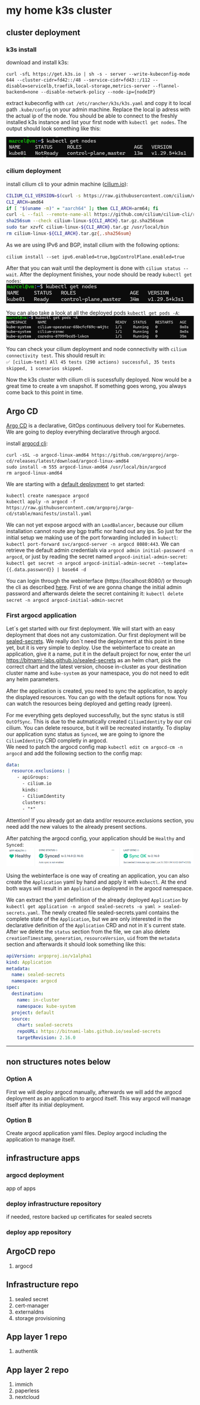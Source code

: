 # my home k3s cluster

## cluster deployment
### k3s install

download and install k3s:
```
curl -sfL https://get.k3s.io | sh -s - server --write-kubeconfig-mode 644 --cluster-cidr=fd42::/48 --service-cidr=fd43::/112 --disable=servicelb,traefik,local-storage,metrics-server --flannel-backend=none --disable-network-policy --node-ip={nodeIP}
```
extract kubeconfig with `cat /etc/rancher/k3s/k3s.yaml` and copy it to local path `.kube/config` on your admin machine. Replace the local ip adress with the actual ip of the node. You should be able to connect to the freshly installed k3s instance and list your first node with `kubectl get nodes`.
The output should look something like this:

![cluster nodes without cni installed](img/nodes-noCNI.png)

### cilium deployment
install cilium cli to your admin machine ([cilium.io](https://docs.cilium.io/en/stable/gettingstarted/k8s-install-default/#install-the-cilium-cli)):
```bash
CILIUM_CLI_VERSION=$(curl -s https://raw.githubusercontent.com/cilium/cilium-cli/main/stable.txt)
CLI_ARCH=amd64
if [ "$(uname -m)" = "aarch64" ]; then CLI_ARCH=arm64; fi
curl -L --fail --remote-name-all https://github.com/cilium/cilium-cli/releases/download/${CILIUM_CLI_VERSION}/cilium-linux-${CLI_ARCH}.tar.gz{,.sha256sum}
sha256sum --check cilium-linux-${CLI_ARCH}.tar.gz.sha256sum
sudo tar xzvfC cilium-linux-${CLI_ARCH}.tar.gz /usr/local/bin
rm cilium-linux-${CLI_ARCH}.tar.gz{,.sha256sum}
```
As we are using IPv6 and BGP, install cilium with the following options:

`
cilium install --set ipv6.enabled=true,bgpControlPlane.enabled=true
`

After that you can wait until the deployment is done with `cilium status --wait`. After the deployment finishes, your node should be ready `kubectl get nodes`:
![cluster nodes with cni installed](img/nodes-CNI.png)

You can also take a look at all the deployed pods `kubectl get pods -A`:
![empty cluster after cni installation](img/pods-emptyCluster.png)

You can check your cilium deployment and node connectivity with `cilium connectivity test`. This should result in: \
`✅ [cilium-test] All 45 tests (290 actions) successful, 35 tests skipped, 1 scenarios skipped.`

Now the k3s cluster with cilium cli is sucessfully deployed. Now would be a great time to create a vm snapshot. If something goes wrong, you always come back to this point in time.

## Argo CD
[Argo CD](https://argo-cd.readthedocs.io/en/stable/) is a declarative, GitOps continuous delivery tool for Kubernetes. We are going to deploy everything declarative through argocd. 

install [argocd cli](https://argo-cd.readthedocs.io/en/stable/cli_installation/#download-with-curl):
```
curl -sSL -o argocd-linux-amd64 https://github.com/argoproj/argo-cd/releases/latest/download/argocd-linux-amd64
sudo install -m 555 argocd-linux-amd64 /usr/local/bin/argocd
rm argocd-linux-amd64
```

We are starting with a [default deployment](https://argo-cd.readthedocs.io/en/stable/getting_started/#1-install-argo-cd) to get started: 
```
kubectl create namespace argocd
kubectl apply -n argocd -f https://raw.githubusercontent.com/argoproj/argo-cd/stable/manifests/install.yaml
```

We can not yet expose argocd with an `LoadBalancer`, because our cilium installation cannot route any bgp traffic nor hand out any ips. So just for the initial setup we making use of the port forwarding included in `kubectl`: `kubectl port-forward svc/argocd-server -n argocd 8080:443`. We can retrieve the default admin credentials via `argocd admin initial-password -n argocd`, or just by reading the secret named `argocd-initial-admin-secret`: `kubectl get secret -n argocd argocd-initial-admin-secret --template={{.data.password}} | base64 -d`

You can login through the webinterface (https://localhost:8080/) or through the cli as described [here](https://argo-cd.readthedocs.io/en/stable/getting_started/#4-login-using-the-cli). First of we are gonna change the initial admin password and afterwards delete the secret containing it: `kubectl delete secret -n argocd argocd-initial-admin-secret`

### First argocd application
Let´s get started with our first deployment. We will start with an easy deployment that does not any customization. Our first deployment will be [sealed-secrets](https://github.com/bitnami-labs/sealed-secrets). We really don´t need the deployment at this point in time yet, but it is very simple to deploy.
Use the webinterface to create an application, give it a name, put it in the default project for now, enter the url https://bitnami-labs.github.io/sealed-secrets as an helm chart, pick the correct chart and the latest version, choose in-cluster as your destination cluster name and `kube-system` as your namespace, you do not need to edit any helm parameters. 

After the application is created, you need to sync the application, to apply the displayed resources. You can go with the default options for now. You can watch the resources being deployed and getting ready (green).

For me everything gets deployed successfully, but the sync status is still `OutOfSync`. This is due to the autmatically created `CiliumIdentity` by our cni cilium. You can delete resource, but it will be recreated instantly. To display our application sync status as `Synced`, we are going to ignore the `CiliumIdentity` CRD completly in argocd. \
We need to patch the argocd config map `kubectl edit cm argocd-cm -n argocd` and add the following section to the config map: 
```yaml
data:
  resource.exclusions: |
    - apiGroups:
      - cilium.io
      kinds:
      - CiliumIdentity
      clusters:
      - "*"
```
Attention! If you already got an data and/or resource.exclusions section, you need add the new values to the already present sections.

After patching the argocd config, your application should be `Healthy` and `Synced`:
![Healthy first deployment](img/argocd-healtyApp.png)

Using the webinterface is one way of creating an application, you can also create the `Application` yaml by hand and apply it with `kubectl`. At the end both ways will result in an `Application` deployend in the argocd namespace.

We can extract the yaml definition of the already deployed `Application` by `kubectl get application -n argocd sealed-secrets -o yaml > sealed-secrets.yaml`. The newly created file sealed-secrets.yaml contains the complete state of the `Application`, but we are only interested in the declarative definition of the `Application` CRD and not in it´s current state. After we delete the `status` section from the file, we can also delete `creationTimestamp`, `generation`, `resourceVersion`, `uid` from the `metadata` section and afterwards it should look something like this:

```yaml
apiVersion: argoproj.io/v1alpha1
kind: Application
metadata:
  name: sealed-secrets
  namespace: argocd
spec:
  destination:
    name: in-cluster
    namespace: kube-system
  project: default
  source:
    chart: sealed-secrets
    repoURL: https://bitnami-labs.github.io/sealed-secrets
    targetRevision: 2.16.0
```

---
non structures notes below
---

### Option A
First we will deploy argocd manually, afterwards we will add the argocd deployment as an application to argocd itself. This way argocd will manage itself after its initial deployment.

### Option B
Create argocd application yaml files. Deploy argocd including the application to manage itself.

## infrastructure apps
### argocd deployment
app of apps
### deploy infrastructure repository
if needed, restore backed up certificates for sealed secrets

### deploy app repository

## ArgoCD repo
1. argocd

## Infrastructure repo
1. sealed secret
1. cert-manager
1. externaldns
1. storage provisioning

## App layer 1 repo
1. authentik

## App layer 2 repo
1. immich
1. paperless
1. nextcloud